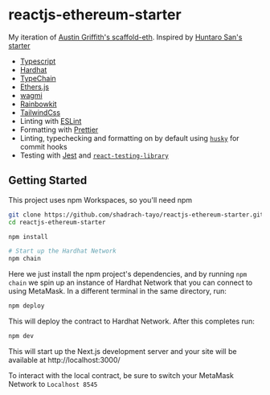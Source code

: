 # reactjs-ethereum-starter

My iteration of [Austin Griffith's scaffold-eth](https://github.com/austintgriffith/scaffold-eth).
Inspired by [Huntaro San's starter](https://github.com/ChangoMan/nextjs-ethereum-starter)

- [Typescript](https://www.typescriptlang.org/)
- [Hardhat](https://hardhat.org/)
- [TypeChain](https://github.com/ethereum-ts/TypeChain)
- [Ethers.js](https://docs.ethers.io/v5/)
- [wagmi](https://wagmi.sh/)
- [Rainbowkit](https://www.rainbowkit.com/docs/installation)
- [TailwindCss](https://tailwindcss.com/)
- Linting with [ESLint](https://eslint.org/)
- Formatting with [Prettier](https://prettier.io/)
- Linting, typechecking and formatting on by default using [`husky`](https://github.com/typicode/husky) for commit hooks
- Testing with [Jest](https://jestjs.io/) and [`react-testing-library`](https://testing-library.com/docs/react-testing-library/intro)

<!-- 👀 [View the Live Demo](https://nextjs-ethereum-starter.vercel.app/) -->

## Getting Started

This project uses npm Workspaces, so you'll need npm

```bash
git clone https://github.com/shadrach-tayo/reactjs-ethereum-starter.git
cd reactjs-ethereum-starter

npm install

# Start up the Hardhat Network
npm chain
```

Here we just install the npm project's dependencies, and by running `npm chain` we spin up an instance of Hardhat Network that you can connect to using MetaMask. In a different terminal in the same directory, run:

```bash
npm deploy
```

This will deploy the contract to Hardhat Network. After this completes run:

```bash
npm dev
```

This will start up the Next.js development server and your site will be available at http://localhost:3000/

To interact with the local contract, be sure to switch your MetaMask Network to `Localhost 8545`
